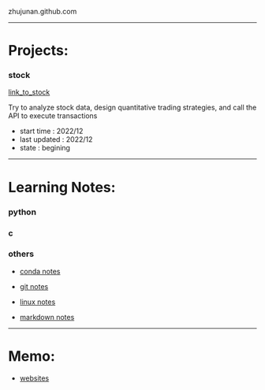 zhujunan.github.com

****

# Projects:

### stock

[link_to_stock](https://github.com/zhujunan/stock)

Try to analyze stock data, design quantitative trading strategies, and call the API to execute transactions

* start time   : 2022/12
* last updated : 2022/12
* state        : begining

****

# Learning Notes:

### python

### c

### others

* [conda notes](/study_notes/others/conda_notes.md)

* [git notes](/study_notes/others/git_notes.md)

* [linux notes](/study_notes/others/linux_notes.md)

* [markdown notes](/study_notes/others/markdown_notes.md)

****

# Memo:

* [websites](/memo/websites.md)










